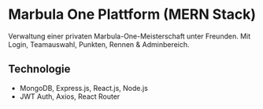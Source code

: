 # Marbula One Plattform (MERN Stack)

Verwaltung einer privaten Marbula-One-Meisterschaft unter Freunden. Mit Login, Teamauswahl, Punkten, Rennen & Adminbereich.

## Technologie

- MongoDB, Express.js, React.js, Node.js
- JWT Auth, Axios, React Router
